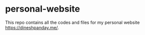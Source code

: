 # personal-website

This repo contains all the codes and files for my personal website https://dineshpanday.me/. 
